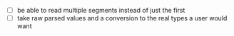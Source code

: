 - [ ] be able to read multiple segments instead of just the first
- [ ] take raw parsed values and a conversion to the real types a user would want
